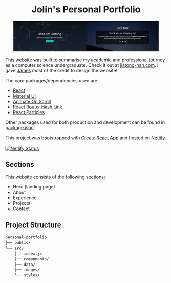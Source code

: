<h1 align="center">Jolin's Personal Portfolio</h1>

<p align="center"><img width="45%" src="src/images/portfolio.jpg"/><img width="45%" src="src/images/ContactMe.jpg"/></p>

This website was built to summarise my academic and professional journey as a computer science undergraduate. Check it out at [jiatong-han.com](https://www.jiatong-han.com/). I gave [James](https://www.jamestanyuli.com/) most of the credit to design the website!

The core packages/dependencies used are:
* [React](https://reactjs.org/)
* [Material UI](https://material-ui.com/)
* [Animate On Scroll](https://www.npmjs.com/package/aos)
* [React Router Hash Link](https://www.npmjs.com/package/react-router-hash-link)
* [React Particles](https://www.npmjs.com/package/react-particles-js)

Other packages used for both production and development can be found in [package.json](package.json).

This project was bootstrapped with [Create React App](https://github.com/facebook/create-react-app) and hosted on [Netlify](https://www.netlify.com/).<br/><br/>
[![Netlify Status](https://api.netlify.com/api/v1/badges/c26dc48c-d5fb-45b2-a924-8a89edfb6109/deploy-status)](https://app.netlify.com/sites/jiatong-han/deploys)


## Sections

This website consists of the following sections:
* Hero (landing page)
* About
* Experience
* Projects
* Contact

## Project Structure
```bash
personal-portfolio
├── public/
└── src/
    │   index.js
    ├── components/
    ├── data/
    ├── images/
    └── styles/
```
